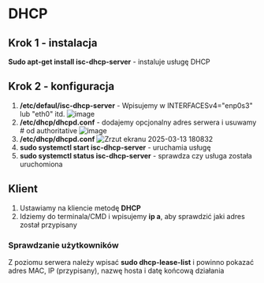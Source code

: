 # DHCP
## Krok 1 - instalacja
**Sudo apt-get install isc-dhcp-server** - instaluje usługę DHCP
## Krok 2 - konfiguracja
1. **/etc/defaul/isc-dhcp-server** - Wpisujemy w INTERFACESv4="enp0s3"  lub "eth0" itd.
![image](https://github.com/user-attachments/assets/b5ccfc61-3f0e-4e95-bfd8-b0bdfe942127)
2. **/etc/dhcp/dhcpd.conf** - dodajemy opcjonalny adres serwera i usuwamy # od authoritative
![image](https://github.com/user-attachments/assets/633e4b17-1f0d-4103-b5ed-92166b0ec8d5)
3. **/etc/dhcp/dhcpd.conf**
![Zrzut ekranu 2025-03-13 180832](https://github.com/user-attachments/assets/7bec467c-39e5-4f18-a8a5-b87f111a9199)
4. **sudo systemctl start isc-dhcp-server** - uruchamia usługę
5. **sudo systemctl status isc-dhcp-server** - sprawdza czy usługa została uruchomiona
## Klient
1. Ustawiamy na kliencie metodę **DHCP**
2. Idziemy do terminala/CMD i wpisujemy **ip a**, aby sprawdzić jaki adres został przypisany
### Sprawdzanie użytkowników
Z poziomu serwera należy wpisać **sudo dhcp-lease-list** i powinno pokazać adres MAC, IP (przypisany), nazwę hosta i datę końcową działania
